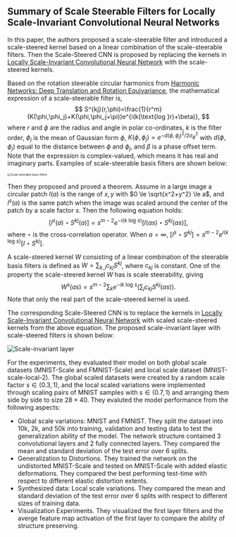 ## Summary of Scale Steerable Filters for Locally Scale-Invariant Convolutional Neural Networks

In this paper, the authors proposed a scale-steerable filter and introduced a scale-steered kernel based on a linear combination of the scale-steerable filters. Then the Scale-Steered CNN is proposed by replacing the kernels in [Locally Scale-Invariant Convolutional Neural Network](https://arxiv.org/abs/1412.5104) with the scale-steered kernels. 



Based on the rotation steerable circular harmonics from [Harmonic Networks: Deep Translation and Rotation Equivariance](https://arxiv.org/abs/1612.04642), the mathematical expression of a scale-steerable filter is, 
$$
S^{kj}(r,\phi)=\frac{1}{r^m}(K(\phi,\phi_j)+K(\phi,\phi_j+\pi))e^{i(k(\text{log }r)+\beta)},
$$
where $r$ and $\phi$ are the radius and angle in polar co-ordinates, $k$ is the filter order, $\phi_j$ is the mean of Gaussian form $\phi$,  $K(\phi,\phi_j)=e^{-d(\phi,\phi_j)^2/{2\sigma_\phi^2}}$ with $d(\phi,\phi_j)$ equal to the distance between $\phi$ and $\phi_j$, and $\beta$ is a phase offset term. Note that the expression is complex-valued, which means it has real and imaginary parts. Examples of scale-steerable basis filters are shown below:

<img src="https://tva1.sinaimg.cn/large/006tNbRwgy1g9hsx62k42j30x80gcn0b.jpg" alt="Scale-steerable basis filters" style="zoom:45%;" />



Then they proposed and proved a theorem. Assume in a large image a circular patch $I(a)$ is the range of $x,y$ with $0 \le \sqrt{x^2+y^2} \le a$, and $I^s(a)$ is the same patch when the image was scaled around the center of the patch by a scale factor $s$. Then the following equation holds:
$$
[I^s(a) \star S^{kj}(a)]=s^{m-2}e^{-i(k \text{ log }s)}[I(as) \star S^{kj}(as)],
$$
where $\star$ is the cross-correlation operator. When $a=\infty$, $[I^s \star S^{kj}]=s^{m-2}e^{i(k \text{ log }s)}[I \star S^{kj}]$.



A scale-steered kernel $W$ consisting of a linear combination of the steerable basis filters is defined as $W=\sum_{k,j}c_{kj}S^{kj}$, where $c_{kj}$ is constant. One of the property the scale-steered kernel $W$ has is scale steerability, giving
$$
W^s(as)=s^{m-2}\sum_k e^{-ik \text{ log }s}(\sum_j c_{kj}S^{kj}(as)).
$$
Note that only the real part of the scale-steered kernel is used.



The corresponding Scale-Steered CNN is to replace the kernels in [Locally Scale-Invariant Convolutional Neural Network](https://arxiv.org/abs/1412.5104) with scaled scale-steered kernels from the above equation. The proposed scale-invariant layer with scale-steered filters is shown below:

![Scale-invariant layer](https://tva1.sinaimg.cn/large/006tNbRwgy1g9hu0pzy5rj30zu0hc0wo.jpg)



For the experiments, they evaluated their model on both global scale datasets (MNIST-Scale and FMNIST-Scale) and local scale dataset (MNIST-scale-local-2). The global scaled datasets were created by a random scale factor $s\in(0.3,1)$, and the local scaled variations were implemented through scaling pairs of MNIST samples with $s\in(0.7,1)$ and arranging them side by side to size $28 \times 40$. They evaluted the model performance from the following aspects:

- Global scale variations: MNIST and FMNIST. They split the dataset into 10k, 2k, and 50k into training, validation and testing data to test the generalization ability of the model. The network structure contained 3 convolutional layers and 2 fully connected layers. They compared the mean and standard deviation of the test error over 6 splits.
- Generalization to Distortions. They trained the network on the undistorted MNIST-Scale and tested on MNIST-Scale with added elastic deformations. They compared the best performing test-time with respect to different elastic distortion extents.
- Synthesized data: Local scale variations. They compared the mean and standard deviation of the test error over 6 splits with respect to different sizes of training data.
- Visualization Experiments. They visualized the first layer filters and the averge feature map activation of the first layer to compare the ability of structure preserving.
